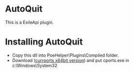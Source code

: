# AutoQuit

This is a ExileApi plugin.

# Installing AutoQuit

- Copy this dll into PoeHelper\Plugins\Compiled folder.
- Download ([currports x64bit version](http://www.nirsoft.net/utils/cports-x64.zip)) and put cports.exe in c:\Windows\System32

